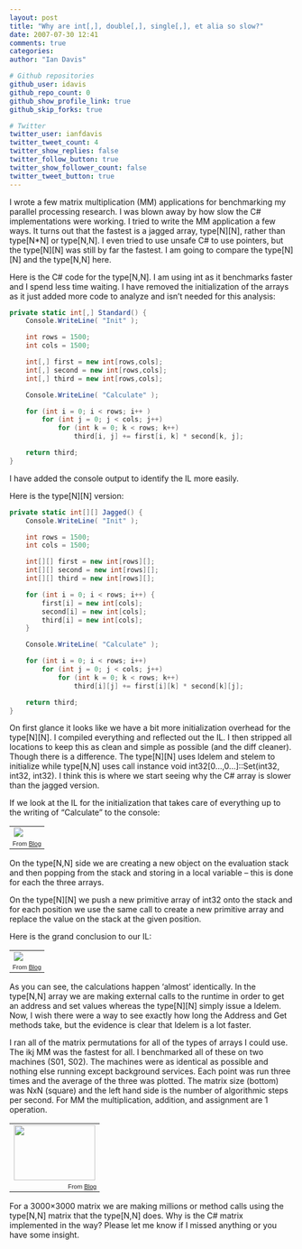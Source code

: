 ```yaml
---
layout: post
title: "Why are int[,], double[,], single[,], et alia so slow?"
date: 2007-07-30 12:41
comments: true
categories: 
author: "Ian Davis"

# Github repositories
github_user: idavis
github_repo_count: 0
github_show_profile_link: true
github_skip_forks: true

# Twitter
twitter_user: ianfdavis
twitter_tweet_count: 4
twitter_show_replies: false
twitter_follow_button: true
twitter_show_follower_count: false
twitter_tweet_button: true
---
```

I wrote a few matrix multiplication (MM) applications for benchmarking my parallel processing research. I was blown away by how slow the C# implementations were working. I tried to write the MM application a few ways. It turns out that the fastest is a jagged array, type[N][N], rather than type[N*N] or type[N,N]. I even tried to use unsafe C# to use pointers, but the type[N][N] was still by far the fastest. I am going to compare the type[N][N] and the type[N,N] here.

Here is the C# code for the type[N,N]. I am using int as it benchmarks faster and I spend less time waiting. I have removed the initialization of the arrays as it just added more code to analyze and isn’t needed for this analysis:

``` csharp
private static int[,] Standard() {
    Console.WriteLine( "Init" );

    int rows = 1500;
    int cols = 1500;

    int[,] first = new int[rows,cols];
    int[,] second = new int[rows,cols];
    int[,] third = new int[rows,cols];

    Console.WriteLine( "Calculate" );

    for (int i = 0; i < rows; i++ )
        for (int j = 0; j < cols; j++) 
            for (int k = 0; k < rows; k++)
                third[i, j] += first[i, k] * second[k, j];

    return third;
}
```
I have added the console output to identify the IL more easily.

Here is the type[N][N] version:
``` csharp
private static int[][] Jagged() {
    Console.WriteLine( "Init" );

    int rows = 1500;
    int cols = 1500;

    int[][] first = new int[rows][];
    int[][] second = new int[rows][];
    int[][] third = new int[rows][];

    for (int i = 0; i < rows; i++) {
        first[i] = new int[cols];
        second[i] = new int[cols];
        third[i] = new int[cols];
    } 

    Console.WriteLine( "Calculate" );

    for (int i = 0; i < rows; i++)
        for (int j = 0; j < cols; j++)
            for (int k = 0; k < rows; k++)
                third[i][j] += first[i][k] * second[k][j];

    return third;
}
```

On first glance it looks like we have a bit more initialization overhead for the type[N][N]. I compiled everything and reflected out the IL. I then stripped all locations to keep this as clean and simple as possible (and the diff cleaner). Though there is a difference. The type[N][N] uses ldelem and stelem to initialize while type[N,N] uses call instance void int32[0...,0...]::Set(int32, int32, int32). I think this is where we start seeing why the C# array is slower than the jagged version.

If we look at the IL for the initialization that takes care of everything up to the writing of “Calculate” to the console:

<table style="width:auto;"><tr><td><a href="https://picasaweb.google.com/lh/photo/W4r-BR6mFj4bfyfn7eFoINMTjNZETYmyPJy0liipFm0?feat=embedwebsite"><img src="https://lh5.googleusercontent.com/-_ekmWRZuKr4/Rq5rx6H3kbI/AAAAAAAABBc/CP5vsDK5BBs/s144/Init.jpg" height="auto" width="auto" /></a></td></tr><tr><td style="font-family:arial,sans-serif; font-size:11px; text-align:right">From <a href="https://picasaweb.google.com/111296262999630241623/Blog?authuser=0&feat=embedwebsite">Blog</a></td></tr></table>

On the type[N,N] side we are creating a new object on the evaluation stack and then popping from the stack and storing in a local variable – this is done for each the three arrays.

On the type[N][N] we push a new primitive array of int32 onto the stack and for each position we use the same call to create a new primitive array and replace the value on the stack at the given position.

Here is the grand conclusion to our IL:


<table style="width:auto;"><tr><td><a href="https://picasaweb.google.com/lh/photo/fVxRLH6Y_uKZbmVmse0NBNMTjNZETYmyPJy0liipFm0?feat=embedwebsite"><img src="https://lh5.googleusercontent.com/-RMJhZXAMguI/Rq5rx6H3kaI/AAAAAAAABBc/J9tatQG9RRM/s144/Calculate.jpg" height="auto" width="auto" /></a></td></tr><tr><td style="font-family:arial,sans-serif; font-size:11px; text-align:right">From <a href="https://picasaweb.google.com/111296262999630241623/Blog?authuser=0&feat=embedwebsite">Blog</a></td></tr></table>

As you can see, the calculations happen ‘almost’ identically. In the type[N,N] array we are making external calls to the runtime in order to get an address and set values whereas the type[N][N] simply issue a ldelem. Now, I wish there were a way to see exactly how long the Address and Get methods take, but the evidence is clear that ldelem is a lot faster.

I ran all of the matrix permutations for all of the types of arrays I could use. The ikj MM was the fastest for all. I benchmarked all of these on two machines (S01, S02). The machines were as identical as possible and nothing else running except background services. Each point was run three times and the average of the three was plotted. The matrix size (bottom) was NxN (square) and the left hand side is the number of algorithmic steps per second. For MM the multiplication, addition, and assignment are 1 operation.

<table style="width:auto;"><tr><td><a href="https://picasaweb.google.com/lh/photo/OK9-bTAUY0KqFR_fP3ophNMTjNZETYmyPJy0liipFm0?feat=embedwebsite"><img src="https://lh5.googleusercontent.com/-L3ftSQxFJHY/Rq5oc6H3kZI/AAAAAAAABBc/nQKNqpX7-WQ/s144/SerialMMBenchmarks.jpg" height="98" width="144" /></a></td></tr><tr><td style="font-family:arial,sans-serif; font-size:11px; text-align:right">From <a href="https://picasaweb.google.com/111296262999630241623/Blog?authuser=0&feat=embedwebsite">Blog</a></td></tr></table>

For a 3000×3000 matrix we are making millions or method calls using the type[N,N] matrix that the type[N,N] does. Why is the C# matrix implemented in the way? Please let me know if I missed anything or you have some insight.

